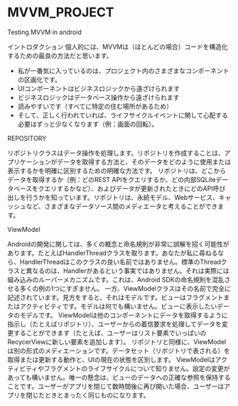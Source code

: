 # MVVM_PROJECT
Testing MVVM in android

イントロダクション
個人的には、MVVMは（ほとんどの場合）コードを構造化するための最良の方法だと思います。
- 私が一番気に入っているのは、プロジェクト内のさまざまなコンポーネントの区画化です。
- UIコンポーネントはビジネスロジックから遠ざけられます
- ビジネスロジックはデータベース操作から遠ざけられます
- 読みやすいです（すべてに特定の住む場所があるため）
- そして、正しく行われていれば、ライフサイクルイベントに関して心配する必要はずっと少なくなります（例：画面の回転）。


REPOSITORY 

リポジトリクラスはデータ操作を処理します。リポジトリを作成することは、アプリケーションがデータを取得する方法と、そのデータをどのように使用または表示するかを明確に区別するための明確な方法です。
リポジトリは、どこからデータを取得するか（例：どのREST APIをクエリするか、どの内部SQLiteデータベースをクエリするかなど）、およびデータが更新されたときにどのAPI呼び出しを行うかを知っています。リポジトリは、永続モデル、Webサービス、キャッシュなど、さまざまなデータソース間のメディエータと考えることができます。


ViewModel

Androidの開発に関しては、多くの概念と命名規則が非常に誤解を招く可能性があります。たとえばHandlerThreadクラスを取ります。あなたが私に尋ねるなら、HandlerThreadはこのクラスの良い名前ではありません。標準のThreadクラスと異なるのは、Handlerがあるという事実ではありません。それは実際には組み込みのルーパーメカニズムです。これは、Android SDKの命名規則を混乱させる多くの例の1つにすぎません。
一方、ViewModelクラスはその名前で完全に記述されています。見方をすると、それはモデルです。ビューはフラグメントまたはアクティビティです。モデルは何でも構いません。ビューに表示したいデータのモデルです。
ViewModelは他のコンポーネントにデータを取得するように指示し（たとえばリポジトリ）、ユーザーからの着信要求を処理してデータを変更することができます（たとえば、ユーザーはリスト要素でいっぱいのRecycerViewに新しい要素を追加します）。
リポジトリと同様に、ViewModelは別の形式のメディエーションです。データセット（リポジトリで表される）を取得または更新する動作と、UIの現在の状態を区別します。 ViewModelはアクティビティやフラグメントのライフサイクルについて知りません。設定の変更があっても構いません。唯一の懸念は、ビューのデータへの正確な参照を保持することです。ユーザーがアプリを閉じて数時間後に再び開いた場合、ユーザーはアプリを閉じたときとまったく同じものになります。


